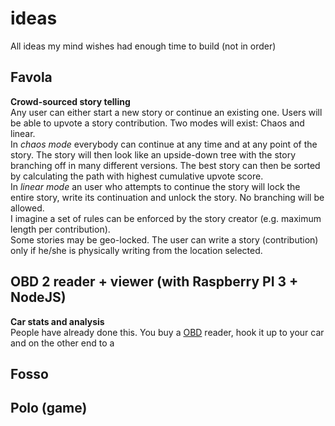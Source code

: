 # ideas
All ideas my mind wishes had enough time to build (not in order)

## Favola
**Crowd-sourced story telling**   
Any user can either start a new story or continue an existing one. Users will be able to upvote a story contribution. Two modes will exist: Chaos and linear.   
In _chaos mode_ everybody can continue at any time and at any point of the story. The story will then look like an upside-down tree with the story branching off in many different versions. The best story can then be sorted by calculating the path with highest cumulative upvote score.   
In _linear mode_ an user who attempts to continue the story will lock the entire story, write its continuation and unlock the story. No branching will be allowed.   
I imagine a set of rules can be enforced by the story creator (e.g. maximum length per contribution).   
Some stories may be geo-locked. The user can write a story (contribution) only if he/she is physically writing from the location selected.

## OBD 2 reader + viewer (with Raspberry PI 3 + NodeJS)
**Car stats and analysis**    
People have already done this. You buy a [OBD](https://en.wikipedia.org/wiki/On-board_diagnostics) reader, hook it up to your car and on the other end to a 


## Fosso    

## Polo (game)
